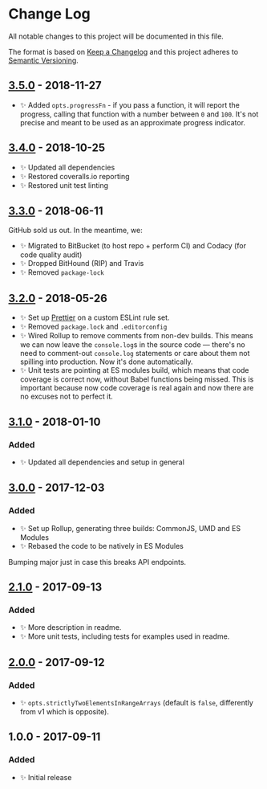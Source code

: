 # Change Log

All notable changes to this project will be documented in this file.

The format is based on [Keep a Changelog](http://keepachangelog.com/)
and this project adheres to [Semantic Versioning](http://semver.org/).

## [3.5.0] - 2018-11-27

- ✨ Added `opts.progressFn` - if you pass a function, it will report the progress, calling that function with a number between `0` and `100`. It's not precise and meant to be used as an approximate progress indicator.

## [3.4.0] - 2018-10-25

- ✨ Updated all dependencies
- ✨ Restored coveralls.io reporting
- ✨ Restored unit test linting

## [3.3.0] - 2018-06-11

GitHub sold us out. In the meantime, we:

- ✨ Migrated to BitBucket (to host repo + perform CI) and Codacy (for code quality audit)
- ✨ Dropped BitHound (RIP) and Travis
- ✨ Removed `package-lock`

## [3.2.0] - 2018-05-26

- ✨ Set up [Prettier](https://prettier.io) on a custom ESLint rule set.
- ✨ Removed `package.lock` and `.editorconfig`
- ✨ Wired Rollup to remove comments from non-dev builds. This means we can now leave the `console.log`s in the source code — there's no need to comment-out `console.log` statements or care about them not spilling into production. Now it's done automatically.
- ✨ Unit tests are pointing at ES modules build, which means that code coverage is correct now, without Babel functions being missed. This is important because now code coverage is real again and now there are no excuses not to perfect it.

## [3.1.0] - 2018-01-10

### Added

- ✨ Updated all dependencies and setup in general

## [3.0.0] - 2017-12-03

### Added

- ✨ Set up Rollup, generating three builds: CommonJS, UMD and ES Modules
- ✨ Rebased the code to be natively in ES Modules

Bumping major just in case this breaks API endpoints.

## [2.1.0] - 2017-09-13

### Added

- ✨ More description in readme.
- ✨ More unit tests, including tests for examples used in readme.

## [2.0.0] - 2017-09-12

### Added

- ✨ `opts.strictlyTwoElementsInRangeArrays` (default is `false`, differently from v1 which is opposite).

## 1.0.0 - 2017-09-11

### Added

- ✨ Initial release

[2.0.0]: https://bitbucket.org/codsen/ranges-sort/branches/compare/v2.0.0%0Dv1.0.2#diff
[2.1.0]: https://bitbucket.org/codsen/ranges-sort/branches/compare/v2.1.0%0Dv2.0.0#diff
[3.0.0]: https://bitbucket.org/codsen/ranges-sort/branches/compare/v3.0.0%0Dv2.1.0#diff
[3.1.0]: https://bitbucket.org/codsen/ranges-sort/branches/compare/v3.1.0%0Dv3.0.2#diff
[3.2.0]: https://bitbucket.org/codsen/ranges-sort/branches/compare/v3.2.0%0Dv3.1.2#diff
[3.3.0]: https://bitbucket.org/codsen/ranges-sort/branches/compare/v3.3.0%0Dv3.2.0#diff
[3.4.0]: https://bitbucket.org/codsen/ranges-sort/branches/compare/v3.4.0%0Dv3.3.2#diff
[3.5.0]: https://bitbucket.org/codsen/ranges-sort/branches/compare/v3.5.0%0Dv3.4.0#diff
